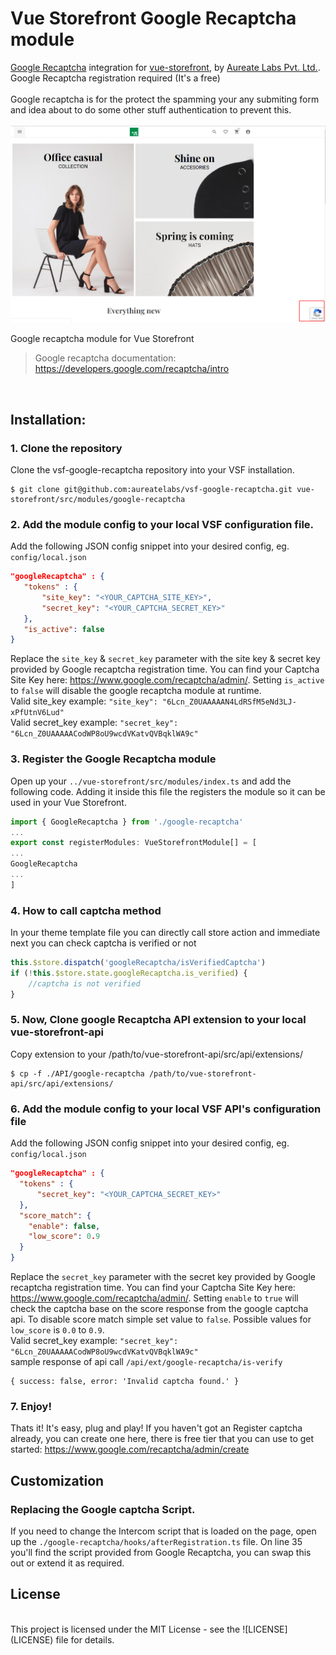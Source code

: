 # Vue Storefront Google Recaptcha module
[Google Recaptcha](https://developers.google.com/recaptcha) integration for [vue-storefront](https://github.com/aureatelabs/vsf-google-recaptcha), by [Aureate Labs Pvt. Ltd.](https://aureatelabs.com/).
<br />Google Recaptcha registration required (It's a free)
<br /><br />
Google recaptcha is for the protect the spamming your any submiting form and idea about to do some other stuff authentication to prevent this.
<br /><br />
![Demo](docs/preview.png)
<br/>

Google recaptcha module for Vue Storefront️

> Google recaptcha documentation: https://developers.google.com/recaptcha/intro

<br/>

## Installation:

### 1. Clone the repository

Clone the vsf-google-recaptcha repository into your VSF installation.
```shell
$ git clone git@github.com:aureatelabs/vsf-google-recaptcha.git vue-storefront/src/modules/google-recaptcha
```

### 2. Add the module config to your local VSF configuration file.
Add the following JSON config snippet into your desired config, eg. `config/local.json`
```json
"googleRecaptcha" : {
   "tokens" : {
       "site_key": "<YOUR_CAPTCHA_SITE_KEY>",
       "secret_key": "<YOUR_CAPTCHA_SECRET_KEY>"
   },
   "is_active": false
}
```
Replace the `site_key` & `secret_key` parameter with the site key & secret key provided by Google recaptcha registration time. You can find your Captcha Site Key here: https://www.google.com/recaptcha/admin/. Setting `is_active` to `false` will disable the google recaptcha module at runtime.
<br />
Valid site_key example: `"site_key": "6Lcn_Z0UAAAAAN4LdRSfM5eNd3LJ-xPfUtnV6Lud"`
<br />
Valid secret_key example: `"secret_key": "6Lcn_Z0UAAAAACodWP8oU9wcdVKatvQVBqklWA9c"`

### 3. Register the Google Recaptcha module
Open up your `../vue-storefront/src/modules/index.ts` and add the following code. Adding it inside this file the registers the module so it can be used in your Vue Storefront.
<br />
```js
import { GoogleRecaptcha } from './google-recaptcha'
...
export const registerModules: VueStorefrontModule[] = [
...
GoogleRecaptcha
...
]
```

### 4. How to call captcha method
In your theme template file you can directly call store action and immediate next you can check captcha is verified or not
<br />
```js
this.$store.dispatch('googleRecaptcha/isVerifiedCaptcha')
if (!this.$store.state.googleRecaptcha.is_verified) {
    //captcha is not verified
}
```

### 5. Now, Clone google Recaptcha API extension to your local vue-storefront-api
Copy extension to your /path/to/vue-storefront-api/src/api/extensions/
<br />
```shell
$ cp -f ./API/google-recaptcha /path/to/vue-storefront-api/src/api/extensions/
```

### 6. Add the module config to your local VSF API's configuration file
Add the following JSON config snippet into your desired config, eg. `config/local.json`
```json
"googleRecaptcha" : {
  "tokens" : {
      "secret_key": "<YOUR_CAPTCHA_SECRET_KEY>"
  },
  "score_match": {
    "enable": false,
    "low_score": 0.9
  }
}
```
Replace the `secret_key` parameter with the secret key provided by Google recaptcha registration time. You can find your Captcha Site Key here: https://www.google.com/recaptcha/admin/. Setting `enable` to `true` will check the captcha base on the score response from the google captcha api. To disable score match simple set value to `false`. Possible values for `low_score` is `0.0` to `0.9`.
<br />
Valid secret_key example: `"secret_key": "6Lcn_Z0UAAAAACodWP8oU9wcdVKatvQVBqklWA9c"`
<br />
sample response of api call `/api/ext/google-recaptcha/is-verify`
```
{ success: false, error: 'Invalid captcha found.' }
```

### 7. Enjoy!
Thats it! It's easy, plug and play! If you haven't got an Register captcha already, you can create one here, there is free tier that you can use to get started: https://www.google.com/recaptcha/admin/create

## Customization
### Replacing the Google captcha Script.
If you need to change the Intercom script that is loaded on the page, open up the `./google-recaptcha/hooks/afterRegistration.ts` file. On line 35 you'll find the script provided from Google Recaptcha, you can swap this out or extend it as required.


## License

<br/>
This project is licensed under the MIT License - see the ![LICENSE](LICENSE) file for details.
